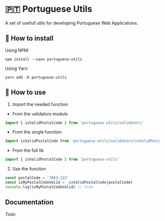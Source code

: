 # 🇵🇹 Portuguese Utils
A set of usefull utils for developing Portuguese Web Applications.


## 🔰 How to install

Using NPM:

`npm install --save portuguese-utils` 

Using Yarn:

`yarn add -D portuguese-utils`


## 🚀 How to use

1. Import the needed function

- From the validators module
```js
import { isValidPostalCode } from 'portuguese-utils/validators'
```

- From the single function
```js
import isValidPostalCode from 'portuguese-utils/validators/isValidPostalCode'
```

- From the full lib
```js
import { isValidPostalCode } from 'portuguese-utils'
```


2. Use the function
```js
const postalCode = '3863-122'
const isMyPostalCodeValid =  isValidPostalCode(postalCode)
console.log(isMyPostalCodeValid) // true
```


## Documentation
*Todo*
